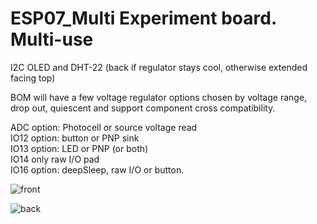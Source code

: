 # ESP07_Multi  Experiment board.  Multi-use  

I2C OLED and DHT-22 (back if regulator stays cool, otherwise extended facing top)  

BOM will have a few voltage regulator options chosen by voltage range, drop out, quiescent and support component cross compatibility.

ADC option: Photocell or source voltage read  
IO12 option: button or PNP sink  
IO13 option: LED or PNP (or both)  
IO14 only raw I/O pad  
IO16 option: deepSleep, raw I/O or button.  

![front](http://www.curioustech.net/images/espmpf.png)  

![back](http://www.curioustech.net/images/espmpb.png)
